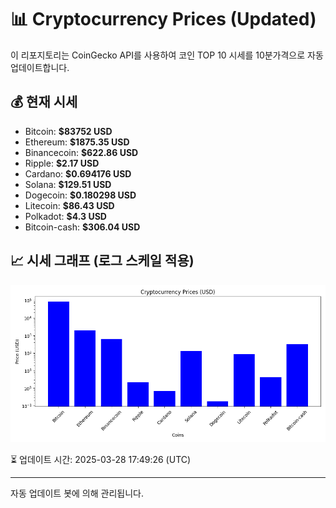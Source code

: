 
# 📊 Cryptocurrency Prices (Updated)

이 리포지토리는 CoinGecko API를 사용하여 코인 TOP 10 시세를 10분가격으로 자동 업데이트합니다.

## 💰 현재 시세
- Bitcoin: **$83752 USD**
- Ethereum: **$1875.35 USD**
- Binancecoin: **$622.86 USD**
- Ripple: **$2.17 USD**
- Cardano: **$0.694176 USD**
- Solana: **$129.51 USD**
- Dogecoin: **$0.180298 USD**
- Litecoin: **$86.43 USD**
- Polkadot: **$4.3 USD**
- Bitcoin-cash: **$306.04 USD**

## 📈 시세 그래프 (로그 스케일 적용)
![Crypto Prices](crypto_prices.png)

⏳ 업데이트 시간: 2025-03-28 17:49:26 (UTC)

---
자동 업데이트 봇에 의해 관리됩니다.
